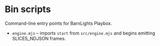# Bin scripts

Command-line entry points for BarnLights Playbox.

- `engine.mjs` – imports `start` from `src/engine.mjs` and begins emitting SLICES_NDJSON frames.
